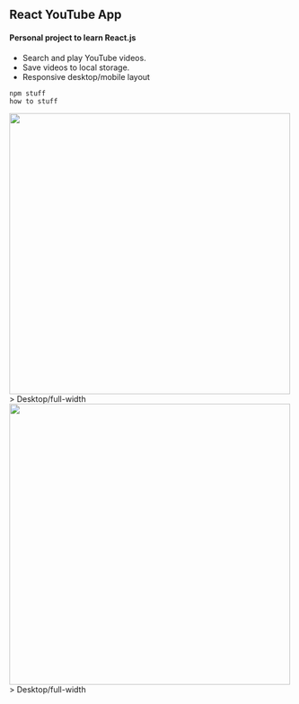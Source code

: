 ## React YouTube App

#### Personal project to learn React.js

- Search and play YouTube videos.
- Save videos to local storage.
- Responsive desktop/mobile layout

```
npm stuff
how to stuff

```
<img src="https://cloud.githubusercontent.com/assets/26286658/25241269/a0bf2faa-25b2-11e7-9fb6-f8f3bb86b8ec.JPG" alt="" width="500" />
> Desktop/full-width

<img src="https://cloud.githubusercontent.com/assets/26286658/25241273/a31f29bc-25b2-11e7-8a6a-804f318b1d55.JPG" alt="" width="500" />
> Desktop/full-width
